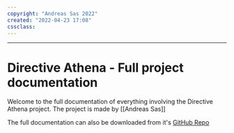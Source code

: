 ```yaml
---
copyright: "Andreas Sas 2022"
created: "2022-04-23 17:08"
cssclass:
---
```

---

# Directive Athena - Full project documentation
Welcome to the full documentation of everything involving the Directive Athena project.
The project is made by [[Andreas Sas]]

The full documentation can also be downloaded from it's [GitHub Repo](https://github.com/DirectiveAthena/Documentation)